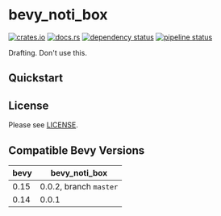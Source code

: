 bevy_noti_box
=============

[![crates.io](https://img.shields.io/crates/v/bevy_noti_box)](https://crates.io/crates/bevy_noti_box)
[![docs.rs](https://docs.rs/bevy_noti_box/badge.svg)](https://docs.rs/bevy_noti_box)
[![dependency status](https://deps.rs/repo/gitlab/kimtinh/bevy-noti-box/status.svg)](https://deps.rs/repo/gitlab/kimtinh/bevy-noti-box)
[![pipeline status](https://gitlab.com/kimtinh/bevy-noti-box/badges/master/pipeline.svg)](https://gitlab.com/kimtinh/bevy-noti-box/-/commits/master)

Drafting. Don't use this.


Quickstart
----------


License
-------
Please see [LICENSE](./LICENSE).


Compatible Bevy Versions
------------------------

| bevy | bevy_noti_box          |
|------|------------------------|
| 0.15 | 0.0.2, branch `master` |
| 0.14 | 0.0.1                  |

